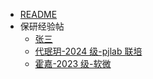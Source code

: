 -   [README](docs/升学&就业/保研/README.md)
-   保研经验帖
    -   [张三](docs/升学&就业/保研/经验帖/张三保研经验帖.md)
    -   [代珉玥-2024 级-pjlab 联培](docs/升学&就业/保研/经验帖/代珉玥保研经验帖.md)
    -   [霍嘉-2023 级-软微](docs/升学&就业/保研/经验帖/霍嘉保研经验帖.md)
